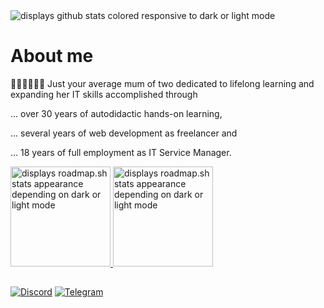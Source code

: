 <picture>
 <source media="(prefers-color-scheme: dark)" srcset="https://github-profile-summary-cards.vercel.app/api/cards/profile-details?username=mephi78&theme=moltack">
 <source media="(prefers-color-scheme: light)" srcset="https://github-profile-summary-cards.vercel.app/api/cards/profile-details?username=mephi78&theme=vue">
 <img alt="displays github stats colored responsive to dark or light mode" src="https://github-profile-summary-cards.vercel.app/api/cards/profile-details?username=mephi78&theme=calm">
</picture>


# About me



👩🏻‍👧🏼‍👦🏻 Just your average mum of two dedicated to lifelong learning and expanding her IT skills accomplished through

 ... over 30 years of autodidactic hands-on learning,
 
 ... several years of web development as freelancer and
 
 ... 18 years of full employment as IT Service Manager.


<a href="https://roadmap.sh/u/mephi">
<picture height="160">
 <source media="(prefers-color-scheme: dark)" srcset="https://roadmap.sh/card/wide/670c1bf1791f57dd60aa2577?variant=dark&roadmaps=frontend%2Cbackend%2Cgit-github%2Cjavascript&1">
 <source media="(prefers-color-scheme: light)" srcset="https://roadmap.sh/card/wide/670c1bf1791f57dd60aa2577?variant=light&roadmaps=frontend%2Cbackend%2Cgit-github%2Cjavascript&1">

 <img alt="displays roadmap.sh stats appearance depending on dark or light mode" src="https://roadmap.sh/card/wide/670c1bf1791f57dd60aa2577?variant=dark&roadmaps=frontend%2Cbackend%2Cgit-github%2Cjavascript&1" height="160">
</picture>
</a>
<picture height="160">
 <source media="(prefers-color-scheme: dark)" srcset="https://github-profile-summary-cards.vercel.app/api/cards/stats?username=mephi78&theme=moltack">
 <source media="(prefers-color-scheme: light)" srcset="https://github-profile-summary-cards.vercel.app/api/cards/stats?username=mephi78&theme=vue">

 <img alt="displays roadmap.sh stats appearance depending on dark or light mode" src="https://github-profile-summary-cards.vercel.app/api/cards/stats?username=mephi78&theme=calm" height="160">
</picture>


## 
[![Discord](https://badgen.net/badge/Discord/Mephi78/cyan?icon=discord)](https://discord.com) [![Telegram](https://badgen.net/badge/Telegram/Mephi78/cyan?icon=telegram)](https://telegram.me/mephi78)

